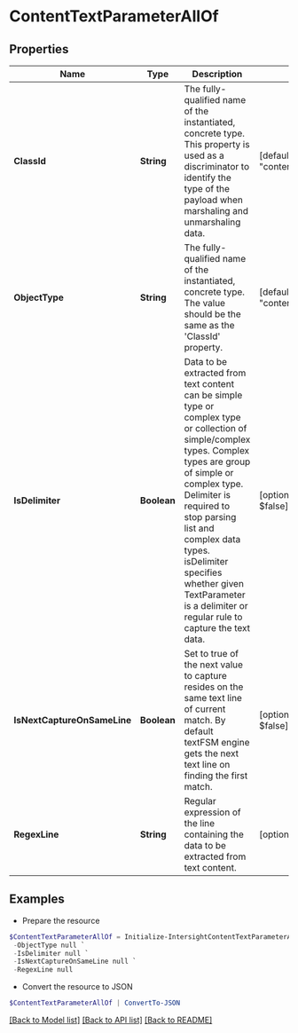 # ContentTextParameterAllOf
## Properties

Name | Type | Description | Notes
------------ | ------------- | ------------- | -------------
**ClassId** | **String** | The fully-qualified name of the instantiated, concrete type. This property is used as a discriminator to identify the type of the payload when marshaling and unmarshaling data. | [default to "content.TextParameter"]
**ObjectType** | **String** | The fully-qualified name of the instantiated, concrete type. The value should be the same as the &#39;ClassId&#39; property. | [default to "content.TextParameter"]
**IsDelimiter** | **Boolean** | Data to be extracted from text content can be simple type or complex type or collection of simple/complex types. Complex types are group of simple or complex type. Delimiter is required to stop parsing list and complex data types. isDelimiter specifies whether given TextParameter is a delimiter or regular rule to capture the text data. | [optional] [default to $false]
**IsNextCaptureOnSameLine** | **Boolean** | Set to true of the next value to capture resides on the same text line of current match. By default textFSM engine gets the next text line on finding the first match. | [optional] [default to $false]
**RegexLine** | **String** | Regular expression of the line containing the data to be extracted from text content. | [optional] 

## Examples

- Prepare the resource
```powershell
$ContentTextParameterAllOf = Initialize-IntersightContentTextParameterAllOf  -ClassId null `
 -ObjectType null `
 -IsDelimiter null `
 -IsNextCaptureOnSameLine null `
 -RegexLine null
```

- Convert the resource to JSON
```powershell
$ContentTextParameterAllOf | ConvertTo-JSON
```

[[Back to Model list]](../README.md#documentation-for-models) [[Back to API list]](../README.md#documentation-for-api-endpoints) [[Back to README]](../README.md)

